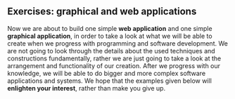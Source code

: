 ## Exercises: graphical and web applications

Now we are about to build one simple **web application** and one simple **graphical application**, in order to take a look at what we will be able to create when we progress with programming and software development. We are not going to look through the details about the used techniques and constructions fundamentally, rather we are just going to take a look at the arrangement and functionality of our creation. After we progress with our knowledge, we will be able to do bigger and more complex software applications and systems. We hope that the examples given below will **enlighten your interest**, rather than make you give up.

